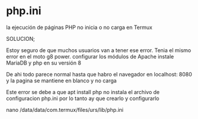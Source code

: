 # php.ini
 la ejecución de páginas PHP no inicia o no carga en Termux

SOLUCION;

Estoy seguro de que muchos usuarios van a tener ese error.
Tenia el mismo error en el moto g8 power. configurar los módulos de Apache instale MariaDB y php en su versión 8

De ahi todo parece normal hasta que habro el navegador en localhost: 8080 y la pagina se mantiene en blanco y no carga

Este error se debe a que apt install php no instala el archivo de configuracion php.ini por lo tanto ay que crearlo y configurarlo

nano /data/data/com.termux/files/urs/lib/php.ini
